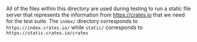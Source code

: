 All of the files within this directory are used during testing to run a static
file server that represents the information from <https://crates.io> that we
need for the test suite. The `index/` directory corresponds to
`https://index.crates.io/` while `static/` corresponds to
`https://static.crates.io/crates`
